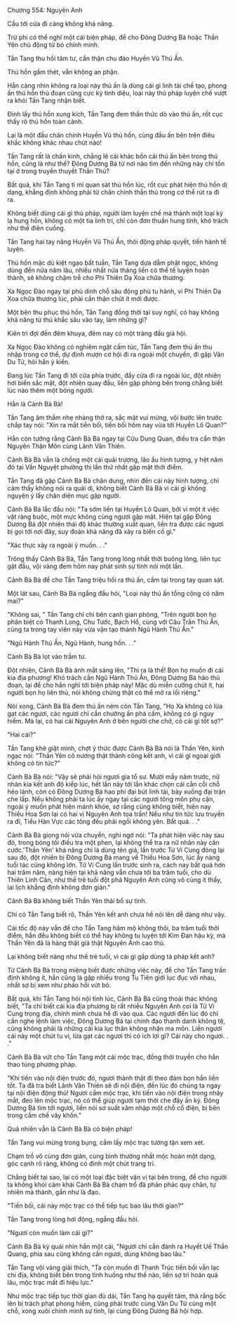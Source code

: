 




Chương 554: Nguyên Anh


Cầu tới cửa đi càng không khả năng.

Trừ phi có thể nghĩ một cái biện pháp, để cho Đông Dương Bá hoặc Thần Yên chủ động từ bỏ chính mình.

Tần Tang thu hồi tâm tư, cẩn thận chu đáo Huyền Vũ Thú Ấn.

Thú hồn gầm thét, vẫn không an phận.

Hắn càng nhìn không ra loại này thú ấn là dùng cái gì linh tài chế tạo, phong ấn thú hồn thủ đoạn cũng cực kỳ tinh diệu, loại này thủ pháp luyện chế vượt ra khỏi Tần Tang nhận biết.

Đỉnh lấy thú hồn xung kích, Tần Tang đem thần thức dò vào thú ấn, rốt cục thấy rõ thú hồn toàn cảnh.

Lại là một đầu chân chính Huyền Vũ thú hồn, cùng đầu ấn bên trên điêu khắc không khác nhau chút nào!

Tần Tang rất là chấn kinh, chẳng lẽ cái khác bốn cái thú ấn bên trong thú hồn, cũng là như thế? Đông Dương Bá từ nơi nào tìm đến những này chỉ tồn tại ở trong truyền thuyết Thần Thú?

Bất quá, khi Tần Tang tỉ mỉ quan sát thú hồn lúc, rốt cục phát hiện thú hồn dị dạng, khẳng định không phải từ chân chính thần thú trong cơ thể rút ra đi ra.

Không biết dùng cái gì thủ pháp, người làm luyện chế mà thành một loại kỳ lạ hung hồn, không có một tia linh trí, chỉ còn đơn thuần hung tính, khó trách như thế điên cuồng.

Tần Tang hai tay nâng Huyền Vũ Thú Ấn, thôi động pháp quyết, tiến hành tế luyện.

Thú hồn mặc dù kiệt ngạo bất tuần, Tần Tang dựa dẫm phật ngọc, không dùng đến nửa năm lâu, nhiều nhất nửa tháng liền có thể tế luyện hoàn thành, sẽ không chậm trễ cho Phi Thiên Dạ Xoa chữa thương.

Xa Ngọc Đào ngay tại phủ dinh chỗ sâu động phủ tu hành, vì Phi Thiên Dạ Xoa chữa thương lúc, phải cẩn thận chút ít mới được.

Một bên thu phục thú hồn, Tần Tang đồng thời tại suy nghĩ, có hay không khả năng từ thú khắc sâu vào tay, làm những gì?

Kiên trì đợi đến đêm khuya, đêm nay có một tràng đấu giá hội.

Xa Ngọc Đào không có nghiêm ngặt cấm túc, Tần Tang đem thú ấn thu nhập trong cơ thể, dự định mượn cơ hội đi ra ngoài một chuyến, đi gặp Vân Du Tử, hỏi hắn ý kiến.

Đang lúc Tần Tang đi tới cửa phía trước, đẩy cửa đi ra ngoài lúc, đột nhiên hơi biến sắc mặt, đột nhiên quay đầu, liền gặp phòng bên trong chẳng biết lúc nào thêm một bóng người.

Hẳn là Cảnh Bà Bà!

Tần Tang âm thầm nhẹ nhàng thở ra, sắc mặt vui mừng, vội bước lên trước chắp tay nói: "Xin ra mắt tiền bối, tiền bối hôm nay vừa tới Huyền Lô Quan?"

Hắn còn tưởng rằng Cảnh Bà Bà ngay tại Cửu Dung Quan, điều tra cẩn thận Nguyên Thận Môn cùng Lãnh Vân Thiên.

Cảnh Bà Bà vẫn là chống một cái quải trượng, lão ẩu hình tượng, y hệt năm đó tại Vấn Nguyệt phường thị lần thứ nhất gặp mặt thời điểm.

Tần Tang đã gặp Cảnh Bà Bà chân dung, nhìn đến cái này hình tượng, chỉ cảm thấy không nói ra quái dị, không biết Cảnh Bà Bà vì cái gì không nguyện ý lấy chân diện mục gặp người.

Cảnh Bà Bà lắc đầu nói: "Ta sớm liền tại Huyền Lô Quan, bởi vì một ít việc vặt ràng buộc, một mực không cùng ngươi gặp mặt. Hiện tại gặp Đông Dương Bá đột nhiên thái độ khác thường xuất quan, liền tra được các ngươi bị gọi tới nơi đây, suy đoán khả năng đã xảy ra biến cố gì."

"Xác thực xảy ra ngoài ý muốn. . ."

Trông thấy Cảnh Bà Bà, Tần Tang trong lòng nhất thời buông lỏng, liên tục gật đầu, vội vàng đem hôm nay phát sinh sự tình nói một lần.

Cảnh Bà Bà để cho Tần Tang triệu hồi ra thú ấn, cầm tại trong tay quan sát.

Một lát sau, Cảnh Bà Bà ngẩng đầu hỏi, "Loại này thú ấn tổng cộng có năm mai?"

"Không sai, " Tần Tang chỉ chỉ bên cạnh gian phòng, "Trên người bọn họ phân biệt có Thanh Long, Chu Tước, Bạch Hổ, cùng với Câu Trần Thú Ấn, cùng ta trong tay viên này vừa vặn tạo thành Ngũ Hành Thú Ấn."

"Ngũ Hành Thú Ấn, Ngũ Hành, hung hồn. . ."

Cảnh Bà Bà lọt vào trầm tư.

Đột nhiên, Cảnh Bà Bà ánh mắt sáng lên, "Thì ra là thế! Bọn họ muốn đi cái kia địa phương! Khó trách cần Ngũ Hành Thú Ấn, Đông Dương Bá hảo thủ đoạn, lại để cho hắn nghĩ tới biện pháp này! Mặc dù miễn cưỡng chút ít, hai người bọn họ liên thủ, nói không chừng thật có thể mở ra lối riêng."

Nói xong, Cảnh Bà Bà đem thú ấn ném còn Tần Tang, "Họ Xa không có lừa gạt các ngươi, các ngươi chỉ cần chưởng ấn phá cấm, không có gì nguy hiểm. Mà lại, có hai cái Nguyên Anh ở bên người che chở, có cái gì tốt sợ?"

"Hai cái?"

Tần Tang khẽ giật mình, chợt ý thức được Cảnh Bà Bà nói là Thần Yên, kinh ngạc nói: "Thần Yên cô nương thật thành công kết anh, vì cái gì ngoại giới không có tin tức?"

Cảnh Bà Bà nói: "Vậy sẽ phải hỏi ngươi gia tổ sư. Mười mấy năm trước, nữ nhân kia kết anh độ kiếp lúc, hết lần này tới lần khác chọn cái cằn cỗi chỗ hẻo lánh, còn có Đông Dương Bá hao phí đại bút linh tài, bày xuống đại trận che lấp. Nếu không phải ta lúc ấy ngay tại các ngươi tông môn phụ cận, ngoài ý muốn phát hiện mánh khóe, sợ rằng cũng không biết, hiện nay Thiếu Hoa Sơn lại có hai vị Nguyên Anh tọa trấn! Nếu như tin tức lưu truyền ra đi, Tiểu Hàn Vực các tông đều phải ngồi không yên. Bất quá. . ."

Cảnh Bà Bà giọng nói vừa chuyển, nghi ngờ nói: "Ta phát hiện việc này sau đó, trong bóng tối điều tra một phen, lại không thể tra ra nữ nhân này cân cước.'Thần Yên' khả năng chỉ là dùng tên giả, lần trước Tử Vi Cung đóng lại sau đó, đột nhiên bị Đông Dương Bá mang về Thiếu Hoa Sơn, lúc ấy nàng tuổi tác cũng không lớn. Tử Vi Cung lần trước sinh ra, cách nay bất quá hơn hai trăm năm, nàng hiện tại khả năng vẫn chưa tới ba trăm tuổi, cho dù Thiên Linh Căn, như thế trẻ tuổi đột phá Nguyên Anh cũng vô cùng ít thấy, lai lịch khẳng định không đơn giản."

Cảnh Bà Bà không biết Thần Yên thải bổ sự tình.

Chỉ có Tần Tang biết rõ, Thần Yên kết anh chưa hề nói lên dễ dàng như vậy.

Cái tốc độ này vẫn để cho Tần Tang hâm mộ không thôi, ba trăm tuổi thời điểm, hắn đều không biết có thể hay không tu luyện tới Kim Đan hậu kỳ, mà Thần Yên đã là hàng thật giá thật Nguyên Anh cao thủ.

Lại không biết nàng như thế trẻ tuổi, vì cái gì gấp dùng tà pháp kết anh?

Từ Cảnh Bà Bà trong miệng biết được những việc này, để cho Tần Tang trấn định không ít, hắn cũng là gặp nhiều trong Tu Tiên giới lục đục với nhau, nhất sợ bị xem như pháo hôi vứt bỏ.

Bất quá, khi Tần Tang hỏi nội tình lúc, Cảnh Bà Bà cũng thoái thác không biết, "Ta chỉ biết cái kia địa phương bị rất nhiều Nguyên Anh coi là Tử Vi Cung trọng địa, chính mình chưa hề đi vào qua. Các ngươi đến lúc đó chỉ cần nghe lệnh làm việc, Đông Dương Bá tại chính đạo thanh danh không tệ, cũng không phải là những cái kia lục thân không nhận ma môn. Liền ngươi cái này một chút tu vi, lừa gạt các ngươi thì có ích lợi gì? Cái này cho ngươi. . ."

Cảnh Bà Bà vứt cho Tần Tang một cái mộc trạc, đồng thời truyền cho hắn thao túng phương pháp.

"Khi tiến vào nội điện trước đó, ngươi thành thật đi theo đám bọn hắn liền tốt. Ta đã tra biết Lãnh Vân Thiên sẽ đi nội điện, đến lúc đó chúng ta ngay tại nội điện động thủ! Ngươi cầm mộc trạc, khi tiến vào nội điện trong nháy mắt, đeo lên mộc trạc, nó có thể giúp ngươi tạm thời che đậy ấn ký. Đông Dương Bá tìm tới ngươi, liền nói sơ suất xâm nhập một chỗ cổ điện, bị bên trong cấm chế vây khốn."

Quả nhiên vẫn là Cảnh Bà Bà có biện pháp!

Tần Tang vui mừng trong bụng, cầm lấy mộc trạc tường tận xem xét.

Chạm trổ vô cùng đơn giản, cùng bình thường nhất mộc hoàn một dạng, góc cạnh rõ ràng, không có đinh một chút trang trí.

Chẳng biết tại sao, lại có một loại đặc biệt vận vị tại bên trong, để cho người ta không khỏi cảm khái Cảnh Bà Bà chạm trổ đã phản phác quy chân, tự nhiên mà thành, gần như là đạo.

"Tiền bối, cái này mộc trạc có thể tiếp tục bao lâu thời gian?"

Tần Tang trong lòng hơi động, ngẩng đầu hỏi.

"Ngươi còn muốn làm cái gì?"

Cảnh Bà Bà kỳ quái nhìn hắn một cái, "Ngươi chỉ cần đánh ra Huyết Uế Thần Quang, phía sau cũng không cần ngươi, dùng không bao lâu."

Tần Tang vội vàng giải thích, "Ta còn muốn đi Thanh Trúc tiền bối vẫn lạc chi địa, không biết bên trong tình huống như thế nào, liền sợ trì hoãn quá lâu, mộc trạc mất đi hiệu lực."

Như mộc trạc tiếp tục thời gian đủ dài, Tần Tang hạ quyết tâm, thà rằng bốc lên bị trách phạt phong hiểm, cũng phải trước cùng Vân Du Tử cùng một chỗ, xong xuôi chính mình sự tình, lại cùng Đông Dương Bá hội hợp.




